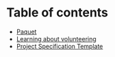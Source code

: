 # Table of contents

* [Paquet](README.md)
* [Learning about volunteering](roseto-20240110.md)
* [Project Specification Template](project-specification-template.md)
